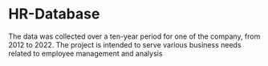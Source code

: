 # HR-Database
 The data was collected over a ten-year period for one of the company, from 2012 to 2022.
 The project is intended to serve various business needs related to employee management and analysis
